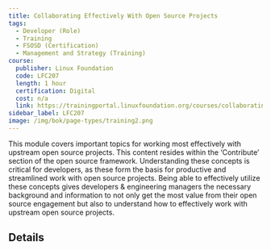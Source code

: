 ```yaml
---
title: Collaborating Effectively With Open Source Projects
tags: 
  - Developer (Role)
  - Training
  - FSOSD (Certification)
  - Management and Strategy (Training)
course:
  publisher: Linux Foundation
  code: LFC207
  length: 1 hour
  certification: Digital
  cost: n/a
  link: https://trainingportal.linuxfoundation.org/courses/collaborating-effectively-with-open-source-projects-lfc207
sidebar_label: LFC207
image: /img/bok/page-types/training2.png
---
```


This module covers important topics for working most effectively with upstream open source projects. This content resides within the ‘Contribute’ section of the open source framework. Understanding these concepts is critical for developers, as these form the basis for productive and streamlined work with open source projects. Being able to effectively utilize these concepts gives developers & engineering managers the necessary background and information to not only get the most value from their open source engagement but also to understand how to effectively work with upstream open source projects.

## Details

<CourseDetails course={frontMatter.course}/>
